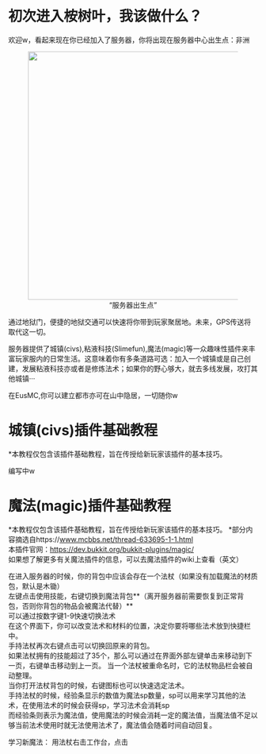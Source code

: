 # 初次进入桉树叶，我该做什么？

欢迎w，看起来现在你已经加入了服务器，你将出现在服务器中心出生点：非洲

<figure style="text-align: center">
    <img style="width: 500px" draggable="false" src="https://upload.cc/i1/2020/02/11/NCmbkM.png"/>
    <figcaption>“服务器出生点”</figcaption>
</figure>

通过地狱门，便捷的地狱交通可以快速将你带到玩家聚居地。未来，GPS传送将取代这一切。

服务器提供了城镇(civs),粘液科技(Slimefun),魔法(magic)等一众趣味性插件来丰富玩家服内的日常生活。这意味着你有多条道路可选：加入一个城镇或是自己创建，发展粘液科技亦或者是修炼法术；如果你的野心够大，就去多线发展，攻打其他城镇···

在EusMC,你可以建立都市亦可在山中隐居，一切随你w

# 城镇(civs)插件基础教程

*本教程仅包含该插件基础教程，旨在传授给新玩家该插件的基本技巧。

编写中w

# 魔法(magic)插件基础教程

*本教程仅包含该插件基础教程，旨在传授给新玩家该插件的基本技巧。
*部分内容摘选自https://www.mcbbs.net/thread-633695-1-1.html  
本插件官网：https://dev.bukkit.org/bukkit-plugins/magic/  
如果想了解更多有关魔法插件的信息，可以去魔法插件的wiki上查看（英文）

在进入服务器的时候，你的背包中应该会存在一个法杖（如果没有加载魔法的材质包，默认是木锄）  
左键点击使用技能，右键切换到魔法背包**（离开服务器前需要恢复到正常背包，否则你背包的物品会被魔法代替）**  
可以通过按数字键1-9快速切换法术  
在这个界面下，你可以改变法术和材料的位置，决定你要将哪些法术放到快捷栏中。  
手持法杖再次右键点击可以切换回原来的背包。  
如果法杖拥有的技能超过了35个，那么可以通过在界面外部左键单击来移动到下一页，右键单击移动到上一页。 当一个法杖被重命名时，它的法杖物品栏会被自动整理。  
当你打开法杖背包的时候，右键图标也可以快速选定法术。  
手持法杖的时候，经验条显示的数值为魔法sp数量，sp可以用来学习其他的法术，在使用法术的时候会获得sp，学习法术会消耗sp  
而经验条则表示为魔法值，使用魔法的时候会消耗一定的魔法值，当魔法值不足以够当前法术使用时就无法使用法术了，魔法值会随着时间自动回复。  


学习新魔法：
用法杖右击工作台，点击
